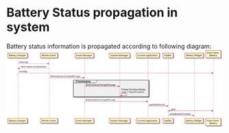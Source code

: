 # Battery Status propagation in system

Battery status information is propagated according to following diagram:
![](battery_status_notification.svg)